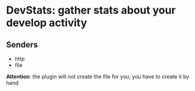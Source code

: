 # DevStats: gather stats about your develop activity

## Senders

   * http
   * file

__Attention__: the plugin will not create the file for you, you have to create it by hand
